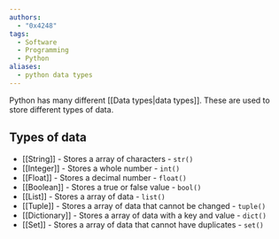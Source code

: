 ```yaml
---
authors:
  - "0x4248"
tags:
  - Software
  - Programming
  - Python
aliases:
  - python data types
---
```

Python has many different [[Data types|data types]]. These are used to store different types of data.

## Types of data

- [[String]] - Stores a array of characters - `str()` 
- [[Integer]] - Stores a whole number - `int()`
- [[Float]] - Stores a decimal number - `float()`
- [[Boolean]] - Stores a true or false value - `bool()`
- [[List]] - Stores a array of data - `list()`
- [[Tuple]] - Stores a array of data that cannot be changed - `tuple()`
- [[Dictionary]] - Stores a array of data with a key and value - `dict()`
- [[Set]] - Stores a array of data that cannot have duplicates - `set()`